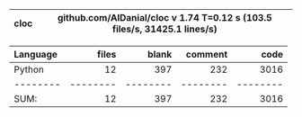 cloc|github.com/AlDanial/cloc v 1.74  T=0.12 s (103.5 files/s, 31425.1 lines/s)
--- | ---

Language|files|blank|comment|code
:-------|-------:|-------:|-------:|-------:
Python|12|397|232|3016
--------|--------|--------|--------|--------
SUM:|12|397|232|3016
